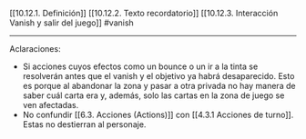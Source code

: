 [[10.12.1. Definición]]
[[10.12.2. Texto recordatorio]]
[[10.12.3. Interacción Vanish y salir del juego]]
#vanish

---
Aclaraciones:
- Si acciones cuyos efectos como un bounce o un ir a la tinta se resolverán antes que el vanish y el objetivo ya habrá desaparecido. Esto es porque al abandonar la zona y pasar a otra privada no hay manera de saber cuál carta era y, además, solo las cartas en la zona de juego se ven afectadas.
- No confundir [[6.3. Acciones (Actions)]] con [[4.3.1 Acciones de turno]]. Estas no destierran al personaje. 

